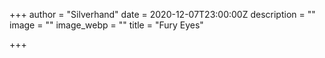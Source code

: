 +++
author = "Silverhand"
date = 2020-12-07T23:00:00Z
description = ""
image = ""
image_webp = ""
title = "Fury Eyes"

+++
